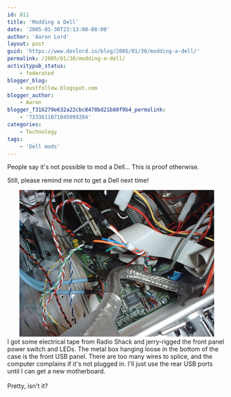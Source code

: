 ```yaml
---
id: 811
title: 'Modding a Dell'
date: '2005-01-30T23:13:00-08:00'
author: 'Aaron Lord'
layout: post
guid: 'https://www.devlord.io/blog/2005/01/30/modding-a-dell/'
permalink: /2005/01/30/modding-a-dell/
activitypub_status:
    - federated
blogger_blog:
    - mustfollow.blogspot.com
blogger_author:
    - Aaron
blogger_f316279e632a22cbc8478bd21b80f9b4_permalink:
    - '7233611071045099284'
categories:
    - Technology
tags:
    - 'Dell mods'
---
```


People say it's not possible to mod a Dell... This is proof otherwise.

Still, please remind me not to get a Dell next time!
<div class="separator" style="clear:both;text-align:center;"><a style="margin-left:1em;margin-right:1em;" href="/wp-content/uploads/2011/10/lanboy-jerry-rig-002-sm.jpg?w=300"><img src="/wp-content/uploads/2011/10/lanboy-jerry-rig-002-sm.jpg?w=300" alt="" border="0" /></a></div>
I got some electrical tape from Radio Shack and jerry-rigged the front panel power switch and LEDs. The metal box hanging loose in the bottom of the case is the front USB panel. There are too many wires to splice, and the computer complains if it's not plugged in. I'll just use the rear USB ports until I can get a new motherboard.
<div class="separator" style="clear:both;text-align:center;"><a style="margin-left:1em;margin-right:1em;" href="http://mustfollow.files.wordpress.com/2005/01/lanboy-jerry-rig-003-sm.jpg?w=300"><img src="http://mustfollow.files.wordpress.com/2005/01/lanboy-jerry-rig-003-sm.jpg?w=300" alt="" border="0" /></a></div>
Pretty, isn't it?
<div class="blogger-post-footer"><img alt="" width="1" height="1" /></div>